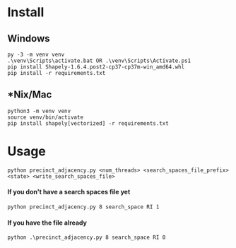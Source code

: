 # Install
## Windows
```
py -3 -m venv venv
.\venv\Scripts\activate.bat OR .\venv\Scripts\Activate.ps1
pip install Shapely-1.6.4.post2-cp37-cp37m-win_amd64.whl
pip install -r requirements.txt
```

## *Nix/Mac
```
python3 -m venv venv
source venv/bin/activate
pip install shapely[vectorized] -r requirements.txt
```

# Usage
`python precinct_adjacency.py <num_threads> <search_spaces_file_prefix> <state> <write_search_spaces_file>`

#### If you don't have a search spaces file yet

`python precinct_adjacency.py 8 search_space RI 1`

#### If you have the file already

`python .\precinct_adjacency.py 8 search_space RI 0`